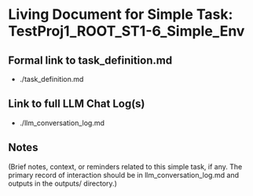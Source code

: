 # Living Document for Simple Task: TestProj1_ROOT_ST1-6_Simple_Env

## Formal link to task_definition.md
- ./task_definition.md

## Link to full LLM Chat Log(s)
- ./llm_conversation_log.md

## Notes
(Brief notes, context, or reminders related to this simple task, if any. The primary record of interaction should be in llm_conversation_log.md and outputs in the outputs/ directory.)
